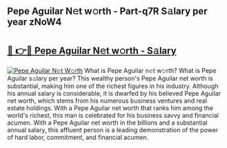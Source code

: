 ## Pepe Aguilar N𝚎t w𝚘rth - Part-q7R S𝚊lary per year zNoW4

# <h2><a href="http://gc0kqyf.nevu.top/?p=Pepe+Aguilar">🔗 👉🔴 Pepe Aguilar N𝚎t w𝚘rth - S𝚊lary</a></h2>

[![Pepe Aguilar N𝚎t W𝚘rth](https://i.imgur.com/Oavwk0R.jpeg)](http://gc0kqyf.nevu.top/?p=Pepe+Aguilar)
What is Pepe Aguilar n𝚎t w𝚘rth? What is Pepe Aguilar s𝚊lary per year?
This wealthy person's Pepe Aguilar net worth is substantial, making him one of the richest figures in his industry. Although his annual salary is considerable, it is dwarfed by his believed Pepe Aguilar net worth, which stems from his numerous business ventures and real estate holdings. With a Pepe Aguilar net worth that ranks him among the world's richest, this man is celebrated for his business savvy and financial acumen. With a Pepe Aguilar net worth in the billions and a substantial annual salary, this affluent person is a leading demonstration of the power of hard labor, commitment, and financial acumen.
